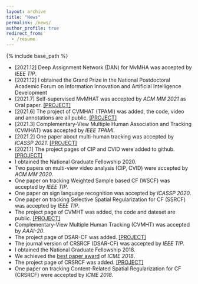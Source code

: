 ```yaml
---
layout: archive
title: "News"
permalink: /news/
author_profile: true
redirect_from:
  - /resume
---
```


{% include base_path %}
* [2021.12] Deep Assignment Network (DAN) for MvMHA was accepted by _IEEE TIP_.
* [2021.12] I obtained the Grand Prize in the National Postdoctoral Academic Forum on Information Innovation and Artificial Intelligence Development
* [2021.7] Self-supervised MvMHAT was accepted by _ACM MM 2021_ as Oral paper. [[PROJECT]](https://github.com/realgump/MvMHAT)
* [2021.6] The project of CVMHAT (TPAMI) was added, the code, video and annotations are all public. [[PROJECT]](https://github.com/RuizeHan/CVMHAT)
* [2021.3] Complementary-View Multiple Human Association and Tracking (CVMHAT) was accepted by _IEEE TPAMI_.
* [2021.2] One paper about multi-human tracking was accepted by _ICASSP 2021_. [[PROJECT]](https://github.com/github19970909/NSMHT)
* [2021.1] The project pages of CIP and CVID were added to github. [[PROJECT]](https://github.com/RuizeHan)
* I obtained the National Graduate Fellowship 2020.
* Two papers on multi-view video analysis (CIP, CVID) were accepted by _ACM MM 2020_.
* One paper on tracking Weighted Sample based CF (WSCF) was accepted by _IEEE TIP_.
* One paper on sign language recognition was accepted by _ICASSP 2020_.
* One paper on tracking Selective Spatial Regularization for CF (SSRCF) was accepted by _IEEE TIP_.
* The project page of CVMHT was added, the code and dateset are public. [[PROJECT]](https://github.com/RuizeHan/CVMHT)
* Complementary-View Multiple Human Tracking (CVMHT) was accepted by _AAAI-20_.
* The project page of DSAR-CF was added. [[PROJECT]](https://github.com/RuizeHan/DSAR-CF)
* The journal version of CRSRCF (DSAR-CF) was accepted by _IEEE TIP_.
* I obtained the National Graduate Fellowship 2018.
* We achieved the [best paper award](http://www.icme2018.org/conf_awards) of _ICME 2018_.
* The project page of CRSRCF was added. [[PROJECT]](https://github.com/RuizeHan/CRSRCF)
* One paper on tracking Content-Related Spatial Regularization for CF (CRSRCF) were accepted by _ICME 2018_.


